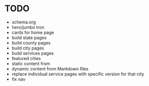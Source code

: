 # TODO

* schema.org
* hero/jumbo tron
* cards for home page
* build state pages
* build county pages
* build city pages
* build services pages
* featured cities
* static content from 
* dynamic content from Markdown files
* replace individual service pages with specific version for that city
* fix nav